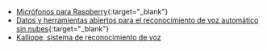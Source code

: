 * [Micrófonos para Raspberry](https://respeaker.io/6_mic_array/){:target="_blank"}
* [Datos y herramientas abiertos para el reconocimiento de voz automático sin nubes](https://github.com/gooofy/zamia-speech#zamia-speech){:target="_blank"}
* [Kalliope, sistema de reconocimiento de voz](https://github.com/kalliope-project/kalliope)